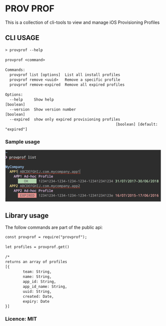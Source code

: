 # PROV PROF
This is a collection of cli-tools to view and manage iOS Provisioning Profiles

## CLI USAGE

~~~
> provprof --help

provprof <command>

Commands:
  provprof list [options]  List all install profiles
  provprof remove <uuid>   Remove a specific profile
  provprof remove-expired  Remove all expired profiles

Options:
  --help     Show help                                                 [boolean]
  --version  Show version number                                       [boolean]
  --expired  show only expired provisioning profiles
                                                  [boolean] [default: "expired"]
~~~

### Sample usage

![list](https://github.com/dbankier/provprof/raw/master/screens/list.png)

## Library usage

The follow commands are part of the public api:

~~~
const provprof = require("provprof");

let profiles = provprof.get()

/*
returns an array of profiles
[{
        team: String,
        name: String,
        app_id: String,
        app_id_name: String,
        uuid: String,
        created: Date,
        expiry: Date
}]
~~~






### Licence: MIT
